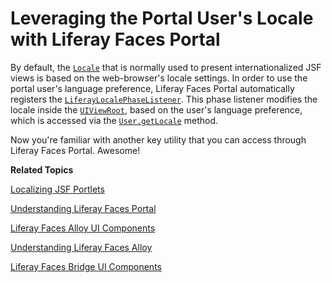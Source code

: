 # Leveraging the Portal User's Locale with Liferay Faces Portal [](id=leveraging-the-portal-users-locale-with-liferay-faces-portal)

By default, the
[`Locale`](http://docs.oracle.com/javase/7/docs/api/java/util/Locale.html) that
is normally used to present internationalized JSF views is based on the
web-browser's locale settings. In order to use the portal user's language
preference, Liferay Faces Portal automatically registers the
[`LiferayLocalePhaseListener`](https://github.com/liferay/liferay-faces/blob/master/portal/src/main/java/com/liferay/faces/portal/lifecycle/LiferayLocalePhaseListener.java).
This phase listener modifies the locale inside the
[`UIViewRoot`](http://docs.oracle.com/cd/E17802_01/j2ee/javaee/javaserverfaces/2.0/docs/api/javax/faces/component/UIViewRoot.html),
based on the user's language preference, which is accessed via the
[`User.getLocale`](http://docs.liferay.com/portal/6.2/javadocs/com/liferay/portal/model/User.html#getLocale\(\))
method. 

Now you're familiar with another key utility that you can access through Liferay
Faces Portal. Awesome! 

**Related Topics**

[Localizing JSF Portlets](/develop/tutorials-jsf-test/-/knowledge_base/tutorials-test-jsf/localizing-jsf-portlets)

[Understanding Liferay Faces Portal](/develop/tutorials-jsf-test/-/knowledge_base/tutorials-test-jsf/understanding-liferay-faces-portal)

[Liferay Faces Alloy UI Components](/develop/tutorials-jsf-test/-/knowledge_base/tutorials-test-jsf/liferay-faces-alloy-ui-components)

[Understanding Liferay Faces Alloy](/develop/tutorials-jsf-test/-/knowledge_base/tutorials-test-jsf/understanding-liferay-faces-alloy)

[Liferay Faces Bridge UI Components](/develop/tutorials-jsf-test/-/knowledge_base/tutorials-test-jsf/liferay-faces-bridge-ui-components)

